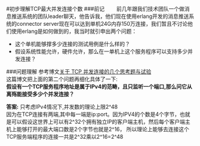 #初步理解TCP最大并发连接个数
###前记
&emsp;&emsp;前几年跟我们技术团队一个做消息推送系统的团队leader聊天，他告诉我，他们现在使用erlang开发的消息推送系统的connector server现在可以达到单机24G内存150万连接，我们暂且不讨论他们使用erlang是如何做到的，我当时就引申出两个问题：  
- 这个单机能够撑多少连接的测试用例是什么样的？  
- 假设系统性能允许，硬件允许，那么在一单机上这个服务程序可以支持多少并发连接？

###问题理解
参考博文[关于 TCP 并发连接的几个思考题与试验](http://www.cnblogs.com/Solstice/archive/2011/07/01/2095411.html)  
这篇博文把上面的第二个问题再细化具体了一下:  
**假设有一个TCP服务程序地址是属于IPv4的范畴，且只监听一个端口,那么问它从离殇能接受多少个并发连接？**

**答案:** 只考虑IPv4情况下,并发数的理论上限2^48  
因为在TCP连接有两端,其中每一端是ip:port。因为IPV4的个数是4个字节，也就是可以假设这世界上可以有2^32个拥有独立IP的客户端主机，然后每个客户端主机上能够打开的最大端口数是2个字节也就是2^16，
所以理论上能够去连接这个TCP服务端程序的连接一共是2^32乘以2^16=2^48

